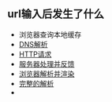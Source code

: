 ## url输入后发生了什么

* 浏览器查询本地缓存
* [DNS解析](./DNS.md)
* [HTTP请求](./HTTP.md)
* [服务器处理并反馈](./SERVER.md)
* [浏览器解析并渲染](./WEB.md)
* [完整的解析](./ALL.md)
* 
<!-- * [扩展](./EXPEND.md) -->
